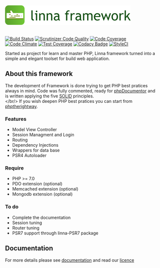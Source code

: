 ![Linna Framework](logo-framework.png)
<br/>
<br/>
<br/>
[![Build Status](https://travis-ci.org/s3b4stian/linna-framework.svg?branch=master)](https://travis-ci.org/s3b4stian/linna-framework)
[![Scrutinizer Code Quality](https://scrutinizer-ci.com/g/s3b4stian/linna-framework/badges/quality-score.png?b=master)](https://scrutinizer-ci.com/g/s3b4stian/linna-framework/?branch=master)
[![Code Coverage](https://scrutinizer-ci.com/g/s3b4stian/linna-framework/badges/coverage.png?b=master)](https://scrutinizer-ci.com/g/s3b4stian/linna-framework/?branch=master)
[![Code Climate](https://codeclimate.com/github/s3b4stian/linna-framework/badges/gpa.svg)](https://codeclimate.com/github/s3b4stian/linna-framework)
[![Test Coverage](https://codeclimate.com/github/s3b4stian/linna-framework/badges/coverage.svg)](https://codeclimate.com/github/s3b4stian/linna-framework/coverage)
[![Codacy Badge](https://api.codacy.com/project/badge/Grade/4c591995b1e54c3eb9653f7f125ecccf)](https://www.codacy.com/app/s3b4stian/linna-framework?utm_source=github.com&amp;utm_medium=referral&amp;utm_content=s3b4stian/linna-framework&amp;utm_campaign=Badge_Grade)
[![StyleCI](https://styleci.io/repos/41168432/shield?branch=master&style=flat)](https://styleci.io/repos/41168432)

Started as project for learn and master PHP, Linna framework turned into a simple and elegant toolset for build web application.

## About this framework 
The development of Framework is done trying to get PHP best pratices always in mind. 
Code was fully commented, ready for [phpDocumentor](https://www.phpdoc.org/) and 
is written applying the five [SOLID](https://en.wikipedia.org/wiki/SOLID_(object-oriented_design)) principles.<br/></br/>
If you wish deepen PHP best pratices you can start from [phptherightway](http://www.phptherightway.com/).

### Features
 
   * Model View Controller
   * Session Managment and Login
   * Routing
   * Dependency Injections
   * Wrappers for data base
   * PSR4 Autoloader

### Require

   * PHP >= 7.0
   * PDO extension (optional)
   * Memcached extension (optional)
   * Mongodb extension (optional)


### To do
   
   * Complete the documentation
   * Session tuning
   * Router tuning
   * PSR7 support through linna-PSR7 package

## Documentation 
For more details please see [documentation](https://github.com/s3b4stian/linna-framework/tree/master/docs) and read our [licence](https://github.com/s3b4stian/linna-framework/blob/master/LICENSE.md)
